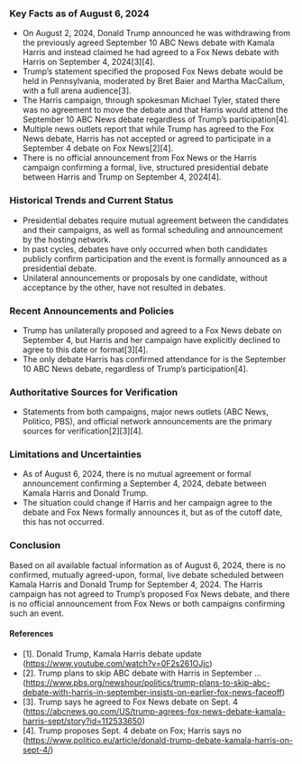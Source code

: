 ### Key Facts as of August 6, 2024

- On August 2, 2024, Donald Trump announced he was withdrawing from the previously agreed September 10 ABC News debate with Kamala Harris and instead claimed he had agreed to a Fox News debate with Harris on September 4, 2024[3][4].
- Trump’s statement specified the proposed Fox News debate would be held in Pennsylvania, moderated by Bret Baier and Martha MacCallum, with a full arena audience[3].
- The Harris campaign, through spokesman Michael Tyler, stated there was no agreement to move the debate and that Harris would attend the September 10 ABC News debate regardless of Trump’s participation[4].
- Multiple news outlets report that while Trump has agreed to the Fox News debate, Harris has not accepted or agreed to participate in a September 4 debate on Fox News[2][4].
- There is no official announcement from Fox News or the Harris campaign confirming a formal, live, structured presidential debate between Harris and Trump on September 4, 2024[4].

### Historical Trends and Current Status

- Presidential debates require mutual agreement between the candidates and their campaigns, as well as formal scheduling and announcement by the hosting network.
- In past cycles, debates have only occurred when both candidates publicly confirm participation and the event is formally announced as a presidential debate.
- Unilateral announcements or proposals by one candidate, without acceptance by the other, have not resulted in debates.

### Recent Announcements and Policies

- Trump has unilaterally proposed and agreed to a Fox News debate on September 4, but Harris and her campaign have explicitly declined to agree to this date or format[3][4].
- The only debate Harris has confirmed attendance for is the September 10 ABC News debate, regardless of Trump’s participation[4].

### Authoritative Sources for Verification

- Statements from both campaigns, major news outlets (ABC News, Politico, PBS), and official network announcements are the primary sources for verification[2][3][4].

### Limitations and Uncertainties

- As of August 6, 2024, there is no mutual agreement or formal announcement confirming a September 4, 2024, debate between Kamala Harris and Donald Trump.
- The situation could change if Harris and her campaign agree to the debate and Fox News formally announces it, but as of the cutoff date, this has not occurred.

### Conclusion

Based on all available factual information as of August 6, 2024, there is no confirmed, mutually agreed-upon, formal, live debate scheduled between Kamala Harris and Donald Trump for September 4, 2024. The Harris campaign has not agreed to Trump’s proposed Fox News debate, and there is no official announcement from Fox News or both campaigns confirming such an event.

#### References

- [1]. Donald Trump, Kamala Harris debate update (https://www.youtube.com/watch?v=0F2s261OJjc)
- [2]. Trump plans to skip ABC debate with Harris in September ... (https://www.pbs.org/newshour/politics/trump-plans-to-skip-abc-debate-with-harris-in-september-insists-on-earlier-fox-news-faceoff)
- [3]. Trump says he agreed to Fox News debate on Sept. 4 (https://abcnews.go.com/US/trump-agrees-fox-news-debate-kamala-harris-sept/story?id=112533650)
- [4]. Trump proposes Sept. 4 debate on Fox; Harris says no (https://www.politico.eu/article/donald-trump-debate-kamala-harris-on-sept-4/)